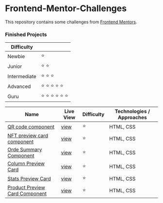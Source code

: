 # Frontend-Mentor-Challenges

This repository contains some challenges from [Frontend Mentors](https://www.frontendmentor.io/challenges). 

### Finished Projects

|Difficulty | |
|---|---|
| Newbie | :star: |
| Junior | :star: :star: |
| Intermediate | :star: :star: :star:  |
| Advanced | :star: :star: :star: :star: :star: |
| Guru | :star: :star: :star: :star: :star: :star: |

| Name                                                                                                                                                                                            |Live View|Difficulty| Technologies / Approaches |
|-------------------------------------------------------------------------------------------------------------------------------------------------------------------------------------------------|---|---|---------------------------|
| [QR code component](https://github.com/iscanabdulhalik/Frontend-Mentor-Chalange-master/tree/master/src/QR%20code%20component)                                                                                    | [view](https://iscanabdulhalik.github.io/Frontend-Mentor-Chalange-master/src/QR%20code%20component/) | :star:   | HTML, CSS                 |
| [NFT preview card component](https://github.com/iscanabdulhalik/Frontend-Mentor-Chalange-master/tree/master/src/nft%20prewiev)                                                                | [view](https://iscanabdulhalik.github.io/Frontend-Mentor-Chalange-master/src/nft%20prewiev/) | :star:   | HTML, CSS                 |
| [Orde Summary Component](https://github.com/iscanabdulhalik/Frontend-Mentor-Chalange-master/tree/master/src/order-summary-component-main)                                                                | [view](https://iscanabdulhalik.github.io/Frontend-Mentor-Chalange-master/src/order-summary-component-main) | :star:   | HTML, CSS                 |
| [Column Preview Card](https://github.com/iscanabdulhalik/Frontend-Mentor-Chalange-master/tree/master/src/column-preview-card)                                                                | [view](https://iscanabdulhalik.github.io/Frontend-Mentor-Chalange-master/src/column-preview-card) | :star:   | HTML, CSS                 |
| [Stats Preview Card](https://github.com/iscanabdulhalik/Frontend-Mentor-Chalange-master/tree/master/src/Stats%20preview%20card%20compononent)                                                                | [view](https://iscanabdulhalik.github.io/Frontend-Mentor-Chalange-master/src/Stats%20preview%20card%20component) | :star:   | HTML, CSS                 |
| [Product Preview Card Component](https://github.com/iscanabdulhalik/Frontend-Mentor-Chalange-master/tree/master/src/product-preview-card-component-main)                                                                | [view](https://iscanabdulhalik.github.io/Frontend-Mentor-Chalange-master/src/product-preview-card-component-main) | :star:   | HTML, CSS                 |